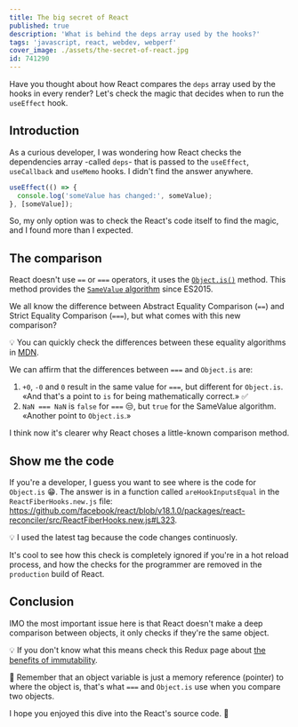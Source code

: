 ```yaml
---
title: The big secret of React
published: true
description: 'What is behind the deps array used by the hooks?'
tags: 'javascript, react, webdev, webperf'
cover_image: ./assets/the-secret-of-react.jpg
id: 741290
---
```


Have you thought about how React compares the `deps` array used by the hooks in every render? Let's check the magic that decides when to run the `useEffect` hook.

## Introduction

As a curious developer, I was wondering how React checks the dependencies array -called `deps`- that is passed to the `useEffect`, `useCallback` and `useMemo` hooks. I didn't find the answer anywhere.

```javascript
useEffect(() => {
  console.log('someValue has changed:', someValue);
}, [someValue]);
```

So, my only option was to check the React's code itself to find the magic, and I found more than I expected.

## The comparison

React doesn't use `==` or `===` operators, it uses the [`Object.is()`](https://developer.mozilla.org/en-US/docs/Web/JavaScript/Reference/Global_Objects/Object/is) method. This method provides the [`SameValue` algorithm](https://262.ecma-international.org/5.1/#sec-9.12) since ES2015.

We all know the difference between Abstract Equality Comparison (`==`) and Strict Equality Comparison (`===`), but what comes with this new comparison?

💡 You can quickly check the differences between these equality algorithms in [MDN](https://developer.mozilla.org/en-US/docs/Web/JavaScript/Equality_comparisons_and_sameness#a_model_for_understanding_equality_comparisons).

We can affirm that the differences between `===` and `Object.is` are:

1. `+0`, `-0` and `0` result in the same value for `===`, but different for `Object.is`. «And that's a point to `is` for being mathematically correct.» ✅
2. `NaN === NaN` is `false` for `===` 😒, but `true` for the SameValue algorithm. «Another point to `Object.is`.»

I think now it's clearer why React choses a little-known comparison method.

## Show me the code

If you're a developer, I guess you want to see where is the code for `Object.is` 😁. The answer is in a function called `areHookInputsEqual` in the `ReactFiberHooks.new.js` file: <https://github.com/facebook/react/blob/v18.1.0/packages/react-reconciler/src/ReactFiberHooks.new.js#L323>.

💡 I used the latest tag because the code changes continuosly.

It's cool to see how this check is completely ignored if you're in a hot reload process, and how the checks for the programmer are removed in the `production` build of React.

## Conclusion

IMO the most important issue here is that React doesn't make a deep comparison between objects, it only checks if they're the same object.

💡 If you don't know what this means check this Redux page about [the benefits of immutability](https://redux.js.org/faq/immutable-data#what-are-the-benefits-of-immutability).

🧠 Remember that an object variable is just a memory reference (pointer) to where the object is, that's what `===` and `Object.is` use when you compare two objects.

I hope you enjoyed this dive into the React's source code. 🤿
